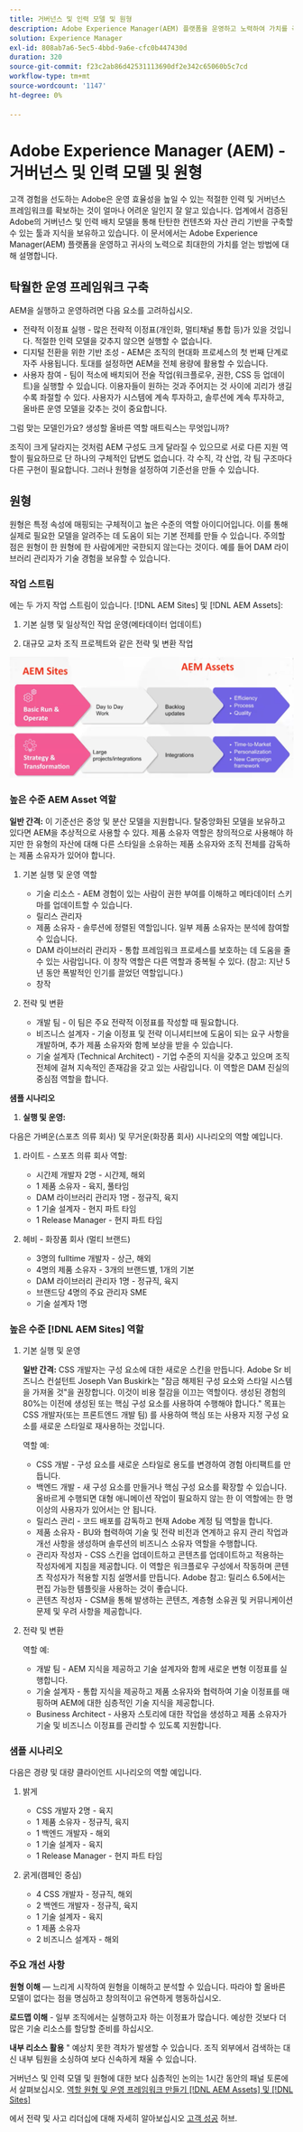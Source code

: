 ```yaml
---
title: 거버넌스 및 인력 모델 및 원형
description: Adobe Experience Manager(AEM) 플랫폼을 운영하고 노력하여 가치를 극대화하는 방법을 알아봅니다.
solution: Experience Manager
exl-id: 808ab7a6-5ec5-4bbd-9a6e-cfc0b447430d
duration: 320
source-git-commit: f23c2ab86d42531113690df2e342c65060b5c7cd
workflow-type: tm+mt
source-wordcount: '1147'
ht-degree: 0%

---
```


# Adobe Experience Manager (AEM) - 거버넌스 및 인력 모델 및 원형

고객 경험을 선도하는 Adobe은 운영 효율성을 높일 수 있는 적절한 인력 및 거버넌스 프레임워크를 확보하는 것이 얼마나 어려운 일인지 잘 알고 있습니다. 업계에서 검증된 Adobe의 거버넌스 및 인력 배치 모델을 통해 탄탄한 컨텐츠와 자산 관리 기반을 구축할 수 있는 툴과 지식을 보유하고 있습니다. 이 문서에서는 Adobe Experience Manager(AEM) 플랫폼을 운영하고 귀사의 노력으로 최대한의 가치를 얻는 방법에 대해 설명합니다.

## 탁월한 운영 프레임워크 구축

AEM을 실행하고 운영하려면 다음 요소를 고려하십시오.

* 전략적 이정표 실행 - 많은 전략적 이정표(개인화, 멀티채널 통합 등)가 있을 것입니다. 적절한 인력 모델을 갖추지 않으면 실행할 수 없습니다.
* 디지털 전환을 위한 기반 조성 - AEM은 조직의 현대화 프로세스의 첫 번째 단계로 자주 사용됩니다. 토대를 설정하면 AEM을 전체 용량에 활용할 수 있습니다.
* 사용자 참여 - 팀이 적소에 배치되어 전술 작업(워크플로우, 권한, CSS 등 업데이트)을 실행할 수 있습니다. 이용자들이 원하는 것과 주어지는 것 사이에 괴리가 생길수록 좌절할 수 있다. 사용자가 시스템에 계속 투자하고, 솔루션에 계속 투자하고, 올바른 운영 모델을 갖추는 것이 중요합니다.

그럼 맞는 모델인가요? 생성할 올바른 역할 매트릭스는 무엇입니까?

조직이 크게 달라지는 것처럼 AEM 구성도 크게 달라질 수 있으므로 서로 다른 지원 역할이 필요하므로 단 하나의 구체적인 답변도 없습니다. 각 수직, 각 산업, 각 팀 구조마다 다른 구현이 필요합니다. 그러나 원형을 설정하여 기준선을 만들 수 있습니다.

## 원형

원형은 특정 속성에 매핑되는 구체적이고 높은 수준의 역할 아이디어입니다. 이를 통해 실제로 필요한 모델을 알려주는 데 도움이 되는 기본 전제를 만들 수 있습니다. 주의할 점은 원형이 한 원형에 한 사람에게만 국한되지 않는다는 것이다. 예를 들어 DAM 라이브러리 관리자가 기술 경험을 보유할 수 있습니다.

### 작업 스트림

에는 두 가지 작업 스트림이 있습니다. [!DNL AEM Sites] 및 [!DNL AEM Assets]:

1. 기본 실행 및 일상적인 작업 운영(메타데이터 업데이트)

1. 대규모 교차 조직 프로젝트와 같은 전략 및 변환 작업

![작업 스트림](assets/streams-of-operationalization.png)

### 높은 수준 AEM Asset 역할

**일반 간격:** 이 기준선은 중앙 및 분산 모델을 지원합니다. 탈중앙화된 모델을 보유하고 있다면 AEM을 추상적으로 사용할 수 있다. 제품 소유자 역할은 창의적으로 사용해야 하지만 한 유형의 자산에 대해 다른 스타일을 소유하는 제품 소유자와 조직 전체를 감독하는 제품 소유자가 있어야 합니다.

1. 기본 실행 및 운영 역할

   * 기술 리소스 - AEM 경험이 있는 사람이 권한 부여를 이해하고 메타데이터 스키마를 업데이트할 수 있습니다.
   * 릴리스 관리자
   * 제품 소유자 - 솔루션에 정렬된 역할입니다. 일부 제품 소유자는 분석에 참여할 수 있습니다.
   * DAM 라이브러리 관리자 - 통합 프레임워크 프로세스를 보호하는 데 도움을 줄 수 있는 사람입니다. 이 창작 역할은 다른 역할과 중복될 수 있다. (참고: 지난 5년 동안 폭발적인 인기를 끌었던 역할입니다.)
   * 창작

1. 전략 및 변환

   * 개발 팀 - 이 팀은 주요 전략적 이정표를 작성할 때 필요합니다.
   * 비즈니스 설계자 - 기술 이정표 및 전략 이니셔티브에 도움이 되는 요구 사항을 개발하며, 추가 제품 소유자와 함께 보상을 받을 수 있습니다.
   * 기술 설계자 (Technical Architect) - 기업 수준의 지식을 갖추고 있으며 조직 전체에 걸쳐 지속적인 존재감을 갖고 있는 사람입니다. 이 역할은 DAM 진실의 중심점 역할을 합니다.

**샘플 시나리오**

1. **실행 및 운영:**

다음은 가벼운(스포츠 의류 회사) 및 무거운(화장품 회사) 시나리오의 역할 예입니다.

1. 라이트 - 스포츠 의류 회사 역할:

   * 시간제 개발자 2명 - 시간제, 해외
   * 1 제품 소유자 - 육지, 풀타임
   * DAM 라이브러리 관리자 1명 - 정규직, 육지
   * 1 기술 설계자 - 현지 파트 타임
   * 1 Release Manager - 현지 파트 타임

1. 헤비 - 화장품 회사 (멀티 브랜드)

   * 3명의 fulltime 개발자 - 상근, 해외
   * 4명의 제품 소유자 - 3개의 브랜드별, 1개의 기본
   * DAM 라이브러리 관리자 1명 - 정규직, 육지
   * 브랜드당 4명의 주요 관리자 SME
   * 기술 설계자 1명

### 높은 수준 [!DNL AEM Sites] 역할

1. 기본 실행 및 운영

   **일반 간격:** CSS 개발자는 구성 요소에 대한 새로운 스킨을 만듭니다. Adobe Sr 비즈니스 컨설턴트 Joseph Van Buskirk는 &quot;잠금 해제된 구성 요소와 스타일 시스템을 가져올 것&quot;을 권장합니다. 이것이 비용 절감을 이끄는 역할이다. 생성된 경험의 80%는 이전에 생성된 또는 핵심 구성 요소를 사용하여 수행해야 합니다.&quot; 목표는 CSS 개발자(또는 프론트엔드 개발 팀) 를 사용하여 핵심 또는 사용자 지정 구성 요소를 새로운 스타일로 재사용하는 것입니다.

   역할 예:

   * CSS 개발 - 구성 요소를 새로운 스타일로 용도를 변경하여 경험 아티팩트를 만듭니다.
   * 백엔드 개발 - 새 구성 요소를 만들거나 핵심 구성 요소를 확장할 수 있습니다. 올바르게 수행되면 대형 애니메이션 작업이 필요하지 않는 한 이 역할에는 한 명 이상의 사용자가 있어서는 안 됩니다.
   * 릴리스 관리 - 코드 배포를 감독하고 현재 Adobe 계정 팀 역할을 합니다.
   * 제품 소유자 - BU와 협력하여 기술 및 전략 비전과 연계하고 유지 관리 작업과 개선 사항을 생성하며 솔루션의 비즈니스 소유자 역할을 수행합니다.
   * 관리자 작성자 - CSS 스킨을 업데이트하고 콘텐츠를 업데이트하고 적용하는 작성자에게 지침을 제공합니다. 이 역할은 워크플로우 구성에서 작동하며 콘텐츠 작성자가 적용할 지침 설명서를 만듭니다. Adobe 참고: 릴리스 6.5에서는 편집 가능한 템플릿을 사용하는 것이 좋습니다.
   * 콘텐츠 작성자 - CSM을 통해 발생하는 콘텐츠, 계층형 소유권 및 커뮤니케이션 문제 및 우려 사항을 제공합니다.

1. 전략 및 변환

   역할 예:

   * 개발 팀 - AEM 지식을 제공하고 기술 설계자와 함께 새로운 변형 이정표를 실행합니다.
   * 기술 설계자 - 통합 지식을 제공하고 제품 소유자와 협력하여 기술 이정표를 매핑하며 AEM에 대한 심층적인 기술 지식을 제공합니다.
   * Business Architect - 사용자 스토리에 대한 작업을 생성하고 제품 소유자가 기술 및 비즈니스 이정표를 관리할 수 있도록 지원합니다.

### 샘플 시나리오

다음은 경량 및 대량 클라이언트 시나리오의 역할 예입니다.

1. 밝게

   * CSS 개발자 2명 - 육지
   * 1 제품 소유자 - 정규직, 육지
   * 1 백엔드 개발자 - 해외
   * 1 기술 설계자 - 육지
   * 1 Release Manager - 현지 파트 타임

1. 굵게(캠페인 중심)

   * 4 CSS 개발자 - 정규직, 해외
   * 2 백엔드 개발자 - 정규직, 육지
   * 1 기술 설계자 - 육지
   * 1 제품 소유자
   * 2 비즈니스 설계자 - 해외

### 주요 개선 사항

**원형 이해** — 느리게 시작하여 원형을 이해하고 분석할 수 있습니다. 따라야 할 올바른 모델이 없다는 점을 명심하고 창의적이고 유연하게 행동하십시오.

**로드맵 이해** - 일부 조직에서는 실행하고자 하는 이정표가 많습니다. 예상한 것보다 더 많은 기술 리소스를 할당할 준비를 하십시오.

**내부 리소스 활용** &quot; 예상치 못한 격차가 발생할 수 있습니다. 조직 외부에서 검색하는 대신 내부 팀원을 소싱하여 보다 신속하게 채울 수 있습니다.

거버넌스 및 인력 모델 및 원형에 대한 보다 심층적인 논의는 1시간 동안의 패널 토론에서 살펴보십시오. [역할 원형 및 운영 프레임워크 만들기 [!DNL AEM Assets] 및 [!DNL Sites]](https://adobecustomersuccess.adobeconnect.com/p8ml5nmy0758mp4/)

에서 전략 및 사고 리더십에 대해 자세히 알아보십시오 [고객 성공](https://experienceleague.adobe.com/docs/customer-success/customer-success/overview.html) 허브.
